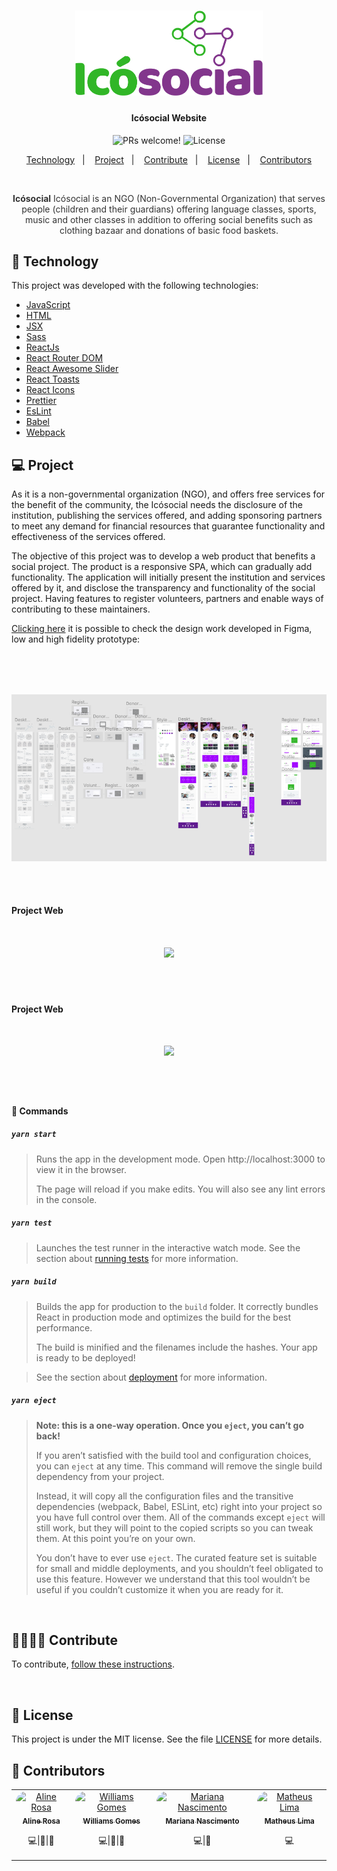<h1 align="center">
    <img alt="Icó Social" src=".github/logo1.png" width="300px" />
</h1>

<h4 align="center">
  <strong>Icósocial Website</strong>
</h4>

<p align="center">
  <img src="https://img.shields.io/static/v1?label=PRs&message=welcome&color=7159c1&labelColor=000000" alt="PRs welcome!" />

  <img alt="License" src="https://img.shields.io/static/v1?label=license&message=MIT&color=7159c1&labelColor=000000">
</p>

<p align="center">
  <a href="#floppy_disk-technology">Technology</a>&nbsp;&nbsp;&nbsp;|&nbsp;&nbsp;&nbsp;
  <a href="#computer-project">Project</a>&nbsp;&nbsp;&nbsp;|&nbsp;&nbsp;&nbsp;
  <a href="#family_man_man_boy_boy-contribute">Contribute</a>&nbsp;&nbsp;&nbsp;|&nbsp;&nbsp;&nbsp;
  <a href="#memo-license">License</a>&nbsp;&nbsp;&nbsp;|&nbsp;&nbsp;&nbsp;
  <a href="#blue_heart-contributors">Contributors</a>
</p>

<br/>

<p align="center" style="color: #333">
<strong>Icósocial</strong> Icósocial is an NGO (Non-Governmental Organization) that serves people (children and their guardians) offering language classes, sports, music and other classes in addition to offering social benefits such as clothing bazaar and donations of basic food baskets.</p>

## :floppy_disk: Technology

This project was developed with the following technologies:

<ul>
  <li><a href="https://sass-lang.com/">JavaScript</a></li>
  <li><a href="https://developer.mozilla.org/en-US/docs/Web/HTML">HTML</a></li>
  <li><a href="https://facebook.github.io/jsx/">JSX</a></li>
  <li><a href="https://sass-lang.com/">Sass</a></li>
  <li><a href="https://reactjs.org/">ReactJs</a></li>
  <li><a href="https://reacttraining.com/react-router/">React Router DOM</a></li>
  <li><a href="https://fullpage.caferati.me/">React Awesome Slider</a></li>
  <li><a href="https://www.npmjs.com/package/react-toasts">React Toasts</a></li>
  <li><a href="https://react-icons.github.io/react-icons/">React Icons</a></li>
  <li><a href="https://prettier.io/">Prettier</a></li>
  <li><a href="https://eslint.org/">EsLint</a></li>
  <li><a href="https://babeljs.io/">Babel</a></li>
  <li><a href="https://webpack.js.org/">Webpack</a></li>
</ul>

## :computer: Project

As it is a non-governmental organization (NGO), and offers free services for the benefit of the community, the Icósocial needs the disclosure of the institution, publishing the services offered, and adding sponsoring partners to meet any demand for financial resources that guarantee functionality and effectiveness of the services offered.
<br/>

The objective of this project was to develop a web product that benefits a social project. The product is a responsive SPA, which can gradually add functionality. The application will initially present the institution and services offered by it, and disclose the transparency and functionality of the social project. Having features to register volunteers, partners and enable ways of contributing to these maintainers.
<br/>

<a href="https://www.figma.com/file/4gsTecyjeHu1C445GwzWdN/Ic%C3%B3social-SPA">Clicking here</a> it is possible to check the design work developed in Figma, low and high fidelity prototype:
<br/>

<h2 align="center">
<br/>
<br/>

<img alt="Icó Social" src=".github/Icosocial_Figma.png" width="600px" />
<br/>

</h2>
<br/>
<br/>

<strong>Project Web</strong>
<br/>
<br/>

<h2 align="center">

![](https://github.com/alinecbsr/icosocial-front/blob/master/.github/Web.gif)

</h2>
<br/>
<br/>

<strong>Project Web</strong>
<br/>
<br/>

<h2 align="center">

![](https://github.com/alinecbsr/icosocial-front/blob/master/.github/Mobile.gif)

</h2>
<br/>
<br/>

#### 🔢 Commands

##### **`yarn start`**

> Runs the app in the development mode.
> Open http://localhost:3000 to view it in the browser.
>
> The page will reload if you make edits.
> You will also see any lint errors in the console.

##### **`yarn test`**

> Launches the test runner in the interactive watch mode.
> See the section about [running tests](https://create-react-app.dev/docs/running-tests/) for more information.

##### **`yarn build`**

> Builds the app for production to the `build` folder.
> It correctly bundles React in production mode and optimizes the build for the best performance.
>
> The build is minified and the filenames include the hashes.
> Your app is ready to be deployed!

> See the section about [deployment](https://create-react-app.dev/docs/deployment/) for more information.

##### **`yarn eject`**

> **Note: this is a one-way operation. Once you `eject`, you can’t go back!**
>
> If you aren’t satisfied with the build tool and configuration choices, you can `eject` at any time. This command will remove the single build dependency from your project.
>
> Instead, it will copy all the configuration files and the transitive dependencies (webpack, Babel, ESLint, etc) right into your project so you have full control over them. All of the commands except `eject` will still work, but they will point to the copied scripts so you can tweak them. At this point you’re on your own.
>
> You don’t have to ever use `eject`. The curated feature set is suitable for small and middle deployments, and you shouldn’t feel obligated to use this feature. However we understand that this tool wouldn’t be useful if you couldn’t customize it when you are ready for it.
<br/>

## :family_man_man_boy_boy: Contribute

<p>To contribute, <a href="CONTRIBUTING.md">follow these instructions</a>.</p>
<br/>

## :memo: License

<p>This project is under the MIT license. See the file <a href="LICENSE.md">LICENSE</a> for more details.</p>

## :purple_heart: Contributors

<table>
  <tr>
    <td align="center" style="border: none;">
      <a href="https://github.com/alinecbsr">
        <img style="border-radius: 50px;" src="https://avatars0.githubusercontent.com/u/48742480?s=460&u=d21eae3038217c687d478969e8bf7b1bee1b9c3e&v=4" width="70px;" alt="Aline Rosa"/>
        <br />
        <sub>
          <b>Aline Rosa</b>
        </sub>
      </a>
      <br />
      <p><scan title="Code">💻</scan>|<scan title="Documentation">🎨</scan>|<scan title="Bugs">🐛</scan></p>
    </td>
        <td align="center" style="border: none;">
      <a href="https://github.com/wwwgomes">
        <img style="border-radius: 50px;" src="https://avatars3.githubusercontent.com/u/57773072?s=400&u=3e7a2a8a432118afa4446cacfcaf9c118056db7b&v=4" width="70px;" alt="Williams Gomes"/>
        <br />
        <sub>
          <b>Williams Gomes</b>
        </sub>
      </a>
      <br />
      <p><scan title="Code">💻</scan>|<scan title="Documentation">📖</scan>|<scan title="Bugs">🐛</scan></p>
    </td>
    <td align="center" style="border: none;">
      <a href="https://github.com/Marianasn4">
        <img style="border-radius: 50px;" src="https://avatars2.githubusercontent.com/u/49256775?s=400&u=39a91359a22842a90574a9913ba06b28a6ef6ed6&v=4" width="70px;" alt="Mariana Nascimento"/>
        <br />
        <sub>
          <b>Mariana Nascimento</b>
        </sub>
      </a>
      <br />
      <p><scan title="Code">💻</scan>|<scan title="Documentation">🎨</scan></p>
    </td>
    <td align="center" style="border: none;">
      <a href="https://github.com/tteuh">
        <img style="border-radius: 50px;" src="https://avatars0.githubusercontent.com/u/64815879?s=460&v=4" width="70px;" alt="Matheus Lima"/>
        <br />
        <sub>
          <b>Matheus Lima</b>
        </sub>
      </a>
      <br />
      <p><scan title="Code">💻</scan></p>
    </td>
  </tr>
</table>

